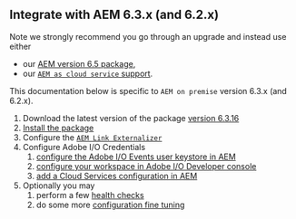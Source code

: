 
## Integrate with AEM 6.3.x (and 6.2.x)

Note we strongly recommend you go through an upgrade and instead use either
* our [AEM version 6.5 package](aem_on_premise_install_6.5.md),
* our [`AEM as cloud service` support](aem_skyline_install.md).

This documentation below is specific to `AEM on premise` version 6.3.x (and 6.2.x).

1. Download the latest version of the package [version 6.3.16](https://github.com/adobeio/adobeio-documentation/files/2649329/aem-event-proxy-6.3.16.zip) 
2. [Install the package](aem_skyline_package_install.md)
3. Configure the [`AEM Link Externalizer`](aem_on_premise_link_externalizer.md)
4. Configure Adobe I/O Credentials
   1. [configure the Adobe I/O Events user keystore in AEM](aem_keystore_setup.md) 
   2. [configure your workspace in Adobe I/O Developer console](aem_console_setup.md)
   3. [add a Cloud Services configuration in AEM](aem_cloud_service_config.md)
5. Optionally you may 
   1. perform a few [health checks](aem_on_premise_healthcheck.md)  
   2. do some more [configuration fine tuning](aem_advanced_configurations.md) 
       

 